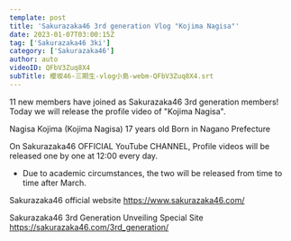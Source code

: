 ```yaml
---
template: post
title: 'Sakurazaka46 3rd generation Vlog "Kojima Nagisa"'
date: 2023-01-07T03:00:15Z
tag: ['Sakurazaka46 3ki']
category: ['Sakurazaka46']
author: auto 
videoID: QFbV3Zuq8X4
subTitle: 櫻坂46-三期生-vlog小島-webm-QFbV3Zuq8X4.srt
---
```

11 new members have joined as Sakurazaka46 3rd generation members!
Today we will release the profile video of "Kojima Nagisa".

Nagisa Kojima
(Kojima Nagisa)
17 years old
Born in Nagano Prefecture

On Sakurazaka46 OFFICIAL YouTube CHANNEL,
Profile videos will be released one by one at 12:00 every day.
* Due to academic circumstances, the two will be released from time to time after March.

Sakurazaka46 official website
https://www.sakurazaka46.com/

Sakurazaka46 3rd Generation Unveiling Special Site
https://sakurazaka46.com/3rd_generation/
